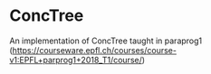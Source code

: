 # ConcTree
An implementation of ConcTree taught in paraprog1 (https://courseware.epfl.ch/courses/course-v1:EPFL+parprog1+2018_T1/course/)
